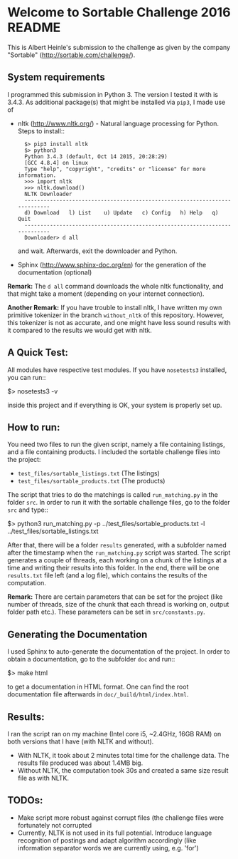Welcome to Sortable Challenge 2016 README
=========================================

This is Albert Heinle's submission to the challenge as given by the
company "Sortable" (http://sortable.com/challenge/).

System requirements
-------------------

I programmed this submission in Python 3. The version I tested it with
is 3.4.3. As additional package(s) that might be installed via `pip3`, I
made use of

- nltk (http://www.nltk.org/) - Natural language processing for Python.
  Steps to install::

        $> pip3 install nltk
        $> python3
        Python 3.4.3 (default, Oct 14 2015, 20:28:29) 
        [GCC 4.8.4] on linux
        Type "help", "copyright", "credits" or "license" for more information.
        >>> import nltk
        >>> nltk.download()
        NLTK Downloader
        ---------------------------------------------------------------------------
        d) Download   l) List    u) Update   c) Config   h) Help   q) Quit
        ---------------------------------------------------------------------------
        Downloader> d all
        
  and wait. Afterwards, exit the downloader and Python.
- Sphinx (http://www.sphinx-doc.org/en) for the generation of the
  documentation (optional)

**Remark:** The `d all` command downloads the whole nltk
functionality, and that might take a moment (depending on your
internet connection).

**Another Remark:** If you have trouble to install nltk, I have
written my own primitive tokenizer in the branch `without_nltk` of
this repository. However, this tokenizer is not as accurate, and one
might have less sound results with it compared to the results we would
get with nltk.


A Quick Test:
-------------

All modules have respective test modules. If you have `nosetests3`
installed, you can run::

  $> nosetests3 -v

inside this project and if everything is OK, your system is properly
set up.


How to run:
-----------

You need two files to run the given script, namely a file containing
listings, and a file containing products. I included the sortable
challenge files into the project:

 - `test_files/sortable_listings.txt` (The listings)
 - `test_files/sortable_products.txt` (The products)

The script that tries to do the matchings is called `run_matching.py`
in the folder `src`. In order to run it with the sortable challenge
files, go to the folder `src` and type::

  $> python3 run_matching.py -p ../test_files/sortable_products.txt -l ../test_files/sortable_listings.txt

After that, there will be a folder `results` generated, with a
subfolder named after the timestamp when the `run_matching.py` script
was started. The script generates a couple of threads, each working on
a chunk of the listings at a time and writing their results into this
folder. In the end, there will be one `results.txt` file left (and a
log file), which contains the results of the computation.


**Remark:** There are certain parameters that can be set for the
project (like number of threads, size of the chunk that each thread
is working on, output folder path etc.). These parameters can be set
in `src/constants.py`.


Generating the Documentation
----------------------------

I used Sphinx to auto-generate the documentation of the project. In
order to obtain a documentation, go to the subfolder `doc` and run::

  $> make html

to get a documentation in HTML format. One can find the root
documentation file afterwards in `doc/_build/html/index.html`.


Results:
--------

I ran the script ran on my machine (Intel core i5, ~2.4GHz, 16GB RAM)
on both versions that I have (with NLTK and without).

- With NLTK, it took about 2 minutes total time for the challenge data. The
  results file produced was about 1.4MB big.
- Without NLTK, the computation took 30s and created a same size
  result file as with NLTK.

TODOs:
------

 - Make script more robust against corrupt files (the challenge files
   were fortunately not corrupted
 - Currently, NLTK is not used in its full potential. Introduce
   language recognition of postings and adapt algorithm accordingly
   (like information separator words we are currently using, e.g. 'for')
